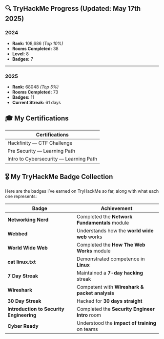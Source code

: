 ## 🔍 TryHackMe Progress (Updated: May 17th 2025)

### 2024
- **Rank:** 108,686 _(Top 10%)_  
- **Rooms Completed:** 38  
- **Level:** 8  
- **Badges:** 7  

---

### 2025
- **Rank:** 68048 _(Top 5%)_  
- **Rooms Completed:** 73  
- **Badges:** 11  
- **Current Streak:** 61 days

## 🎓 My Certifications

| Certifications                                |
|-----------------------------------------------|
| Hackfinity — CTF Challenge                    |
| Pre Security — Learning Path                  |
| Intro to Cybersecurity — Learning Path        |


## 🎖️ My TryHackMe Badge Collection

Here are the badges I’ve earned on TryHackMe so far, along with what each one represents:

| Badge                                   | Achievement                                        |
|-----------------------------------------|----------------------------------------------------|
| **Networking Nerd**                     | Completed the **Network Fundamentals** module      |
| **Webbed**                              | Understands how the **world wide web** works       |
| **World Wide Web**                      | Completed the **How The Web Works** module         |
| **cat linux.txt**                       | Demonstrated competence in **Linux**               |
| **7 Day Streak**                        | Maintained a **7-day hacking** streak              |
| **Wireshark**                           | Competent with **Wireshark & packet analysis**     |
| **30 Day Streak**                       | Hacked for **30 days straight**                    |
| **Introduction to Security Engineering**| Completed the **Security Engineer Intro** room     |
| **Cyber Ready**                         | Understood the **impact of training** on teams     |



